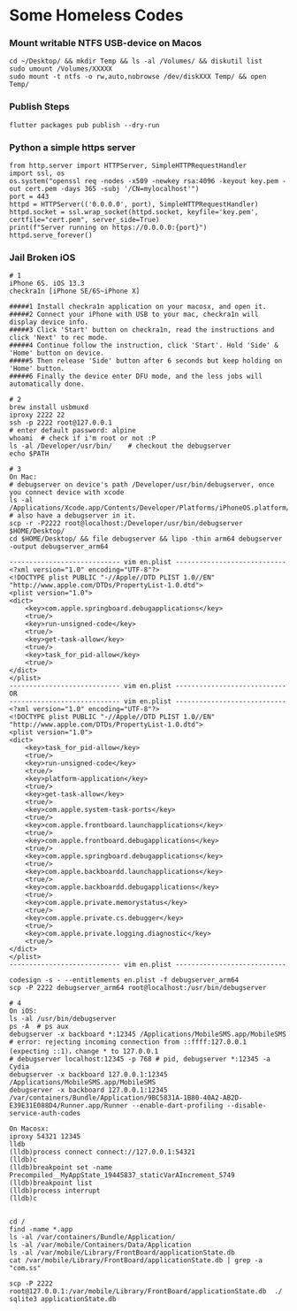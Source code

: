
# Some Homeless Codes

### Mount writable NTFS USB-device on Macos

    cd ~/Desktop/ && mkdir Temp && ls -al /Volumes/ && diskutil list 
    sudo umount /Volumes/XXXXX
    sudo mount -t ntfs -o rw,auto,nobrowse /dev/diskXXX Temp/ && open Temp/

### Publish Steps

    flutter packages pub publish --dry-run


### Python a simple https server

    from http.server import HTTPServer, SimpleHTTPRequestHandler
    import ssl, os
    os.system("openssl req -nodes -x509 -newkey rsa:4096 -keyout key.pem -out cert.pem -days 365 -subj '/CN=mylocalhost'")
    port = 443
    httpd = HTTPServer(('0.0.0.0', port), SimpleHTTPRequestHandler)
    httpd.socket = ssl.wrap_socket(httpd.socket, keyfile='key.pem', certfile="cert.pem", server_side=True)
    print(f"Server running on https://0.0.0.0:{port}")
    httpd.serve_forever()



### Jail Broken iOS

    # 1
    iPhone 6S. iOS 13.3
    checkra1n [iPhone SE/6S~iPhone X]

    #####1 Install checkra1n application on your macosx, and open it.
    #####2 Connect your iPhone with USB to your mac, checkra1n will display device info.
    #####3 Click 'Start' button on checkra1n, read the instructions and click 'Next' to rec mode.
    #####4 Continue follow the instruction, click 'Start'. Hold 'Side' & 'Home' button on device. 
    #####5 Then release 'Side' button after 6 seconds but keep holding on 'Home' button.
    #####6 Finally the device enter DFU mode, and the less jobs will automatically done. 

    # 2
    brew install usbmuxd
    iproxy 2222 22
    ssh -p 2222 root@127.0.0.1
    # enter default password: alpine
    whoami  # check if i'm root or not :P
    ls -al /Developer/usr/bin/    # checkout the debugserver
    echo $PATH

    # 3
    On Mac:
    # debugserver on device's path /Developer/usr/bin/debugserver, once you connect device with xcode 
    ls -al /Applications/Xcode.app/Contents/Developer/Platforms/iPhoneOS.platform/DeviceSupport/13.3/DeveloperDiskImage.dmg # also have a debugserver in it.
    scp -r -P2222 root@localhost:/Developer/usr/bin/debugserver $HOME/Desktop/
    cd $HOME/Desktop/ && file debugserver && lipo -thin arm64 debugserver -output debugserver_arm64

    ---------------------------- vim en.plist ----------------------------
    <?xml version="1.0" encoding="UTF-8"?>
    <!DOCTYPE plist PUBLIC "-//Apple//DTD PLIST 1.0//EN" "http://www.apple.com/DTDs/PropertyList-1.0.dtd">
    <plist version="1.0">
    <dict>
        <key>com.apple.springboard.debugapplications</key>
        <true/>
        <key>run-unsigned-code</key>
        <true/>
        <key>get-task-allow</key>
        <true/>
        <key>task_for_pid-allow</key>
        <true/>
    </dict>
    </plist>
    ---------------------------- vim en.plist ----------------------------
    OR 
    ---------------------------- vim en.plist ----------------------------
    <?xml version="1.0" encoding="UTF-8"?>
    <!DOCTYPE plist PUBLIC "-//Apple//DTD PLIST 1.0//EN" "http://www.apple.com/DTDs/PropertyList-1.0.dtd">
    <plist version="1.0">
    <dict>
        <key>task_for_pid-allow</key>
        <true/>
        <key>run-unsigned-code</key>
        <true/>
        <key>platform-application</key>
        <true/>
        <key>get-task-allow</key>
        <true/>
        <key>com.apple.system-task-ports</key>
        <true/>
        <key>com.apple.frontboard.launchapplications</key>
        <true/>
        <key>com.apple.frontboard.debugapplications</key>
        <true/>
        <key>com.apple.springboard.debugapplications</key>
        <true/>
        <key>com.apple.backboardd.launchapplications</key>
        <true/>
        <key>com.apple.backboardd.debugapplications</key>
        <true/>
        <key>com.apple.private.memorystatus</key>
        <true/>
        <key>com.apple.private.cs.debugger</key>
        <true/>
        <key>com.apple.private.logging.diagnostic</key>
        <true/>
    </dict>
    </plist>
    ---------------------------- vim en.plist ----------------------------

    codesign -s - --entitlements en.plist -f debugserver_arm64
    scp -P 2222 debugserver_arm64 root@localhost:/usr/bin/debugserver

    # 4
    On iOS:
    ls -al /usr/bin/debugserver
    ps -A  # ps aux
    debugserver -x backboard *:12345 /Applications/MobileSMS.app/MobileSMS  # error: rejecting incoming connection from ::ffff:127.0.0.1 (expecting ::1)，change * to 127.0.0.1
    # debugserver localhost:12345 -p 768 # pid, debugserver *:12345 -a Cydia
    debugserver -x backboard 127.0.0.1:12345 /Applications/MobileSMS.app/MobileSMS
    debugserver -x backboard 127.0.0.1:12345  /var/containers/Bundle/Application/9BC5831A-1B80-40A2-AB2D-E39E31E088D4/Runner.app/Runner --enable-dart-profiling --disable-service-auth-codes 
    
    On Macosx:    
    iproxy 54321 12345
    lldb
    (lldb)process connect connect://127.0.0.1:54321
    (lldb)c
    (lldb)breakpoint set -name Precompiled__MyAppState_19445837_staticVarAIncrement_5749
    (lldb)breakpoint list
    (lldb)process interrupt
    (lldb)c


    cd /
    find -name *.app
    ls -al /var/containers/Bundle/Application/
    ls -al /var/mobile/Containers/Data/Application
    ls -al /var/mobile/Library/FrontBoard/applicationState.db
    cat /var/mobile/Library/FrontBoard/applicationState.db | grep -a "com.ss"

    scp -P 2222 root@127.0.0.1:/var/mobile/Library/FrontBoard/applicationState.db  ./
    sqlite3 applicationState.db 